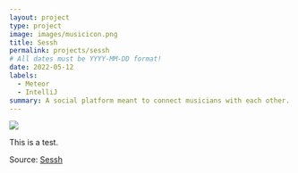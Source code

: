 ```yaml
---
layout: project
type: project
image: images/musicicon.png
title: Sessh
permalink: projects/sessh
# All dates must be YYYY-MM-DD format!
date: 2022-05-12
labels:
  - Meteor
  - IntelliJ
summary: A social platform meant to connect musicians with each other.
---
```


<img class="ui medium center floated rounded image" src="../images/sesshHome.png">

This is a test.

Source: <a href="https://github.com/mox-amber/sessh"><i class="large github icon"></i>Sessh</a>
